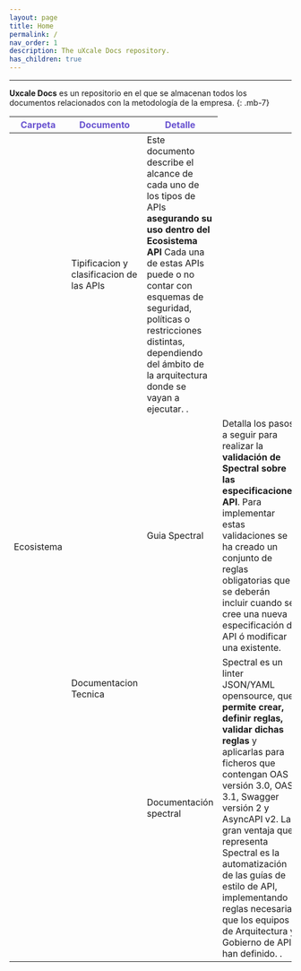```yaml
---
layout: page
title: Home
permalink: /
nav_order: 1
description: The uXcale Docs repository.
has_children: true
---
```




---

 **Uxcale Docs** es un repositorio en el que se almacenan todos los documentos relacionados con la metodología de la empresa.
{: .mb-7}

<table>
  <thead>
    <tr>
      <th style="color:#6852D0;">Carpeta</th>
      <th style="color:#6852D0;">Documento</th>
      <th style="color:#6852D0;">Detalle</th>
    </tr>
  </thead>
  <tbody>
    <tr>
      <td rowspan= "4">Ecosistema</td>
      <td>Tipificacion y clasificacion de las APIs</td>
      <td>Este documento describe el alcance de cada uno de los tipos de APIs <strong>asegurando su uso dentro del Ecosistema API</strong> Cada una de estas APIs puede o no contar con esquemas de seguridad, políticas o restricciones distintas, dependiendo del ámbito de la arquitectura donde se vayan a ejecutar. .</td>
    </tr>
    <tr>
      <td rowspan= "2">Documentacion Tecnica</td>
      <td>Guia Spectral</td>
      <td>Detalla los pasos a seguir para realizar la <strong>validación de Spectral sobre las especificaciones API</strong>. Para implementar estas validaciones se ha creado un conjunto de reglas obligatorias que se deberán incluir cuando se cree una nueva especificación de API ó modificar una existente.</td>
    </tr>
    <tr>
      <td>Documentación spectral</td>
      <td>Spectral es un linter JSON/YAML opensource, que <strong> permite crear, definir reglas, validar dichas reglas 
        </strong> y aplicarlas para ficheros que contengan OAS versión 3.0, OAS 3.1, Swagger versión 2 y AsyncAPI v2. La gran ventaja que representa Spectral es la automatización de las guías de estilo de API, implementando reglas necesarias que los equipos de Arquitectura y Gobierno de API han definido. .</td>
    </tr>
  </tbody>

</table>

